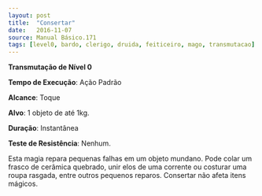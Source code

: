 ```yaml
---
layout: post
title:  "Consertar"
date:   2016-11-07
source: Manual Básico.171
tags: [level0, bardo, clerigo, druida, feiticeiro, mago, transmutacao]
---
```


**Transmutação de Nível 0**

**Tempo de Execução**: Ação Padrão

**Alcance**: Toque

**Alvo**: 1 objeto de até 1kg.

**Duração**: Instantânea

**Teste de Resistência**: Nenhum.

Esta magia repara pequenas falhas em
um objeto mundano. Pode colar um frasco
de cerâmica quebrado, unir elos de uma
corrente ou costurar uma roupa rasgada,
entre outros pequenos reparos. Consertar
não afeta itens mágicos.